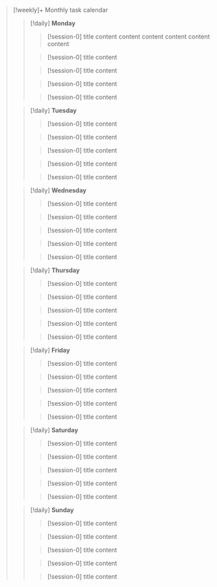 

>[!weekly]+ Monthly task calendar
>>[!daily] **Monday**
>>>[!session-0] title
>>>content
>>>content
>>>content
>>>content
>>>content
>>>content
>>
>>>[!session-0] title
>>>content
>>
>>>[!session-0] title
>>>content
>>
>>>[!session-0] title
>>>content
>>
>>>[!session-0] title
>>>content
>
>>[!daily] **Tuesday**
>>>[!session-0]  title
>>>content
>>
>>>[!session-0] title
>>>content
>>
>>>[!session-0] title
>>>content
>>
>>>[!session-0] title
>>>content
>>
>>>[!session-0] title
>>>content
>
>>[!daily] **Wednesday**
>>>[!session-0]  title
>>>content
>>
>>>[!session-0] title
>>>content
>>
>>>[!session-0] title
>>>content
>>
>>>[!session-0] title
>>>content
>>
>>>[!session-0] title
>>>content
>
>>[!daily] **Thursday**
>>>[!session-0]  title
>>>content
>>
>>>[!session-0] title
>>>content
>>
>>>[!session-0] title
>>>content
>>
>>>[!session-0] title
>>>content
>>
>>>[!session-0] title
>>>content
>
>>[!daily] **Friday**
>>>[!session-0]  title
>>>content
>>
>>>[!session-0] title
>>>content
>>
>>>[!session-0] title
>>>content
>>
>>>[!session-0] title
>>>content
>>
>>>[!session-0] title
>>>content
>
>>[!daily] **Saturday**
>>>[!session-0]  title
>>>content
>>
>>>[!session-0] title
>>>content
>>
>>>[!session-0] title
>>>content
>>
>>>[!session-0] title
>>>content
>>
>>>[!session-0] title
>>>content
>
>>[!daily] **Sunday**
>>>[!session-0]  title
>>>content
>>
>>>[!session-0] title
>>>content
>>
>>>[!session-0] title
>>>content
>>
>>>[!session-0] title
>>>content
>>
>>>[!session-0] title
>>>content
